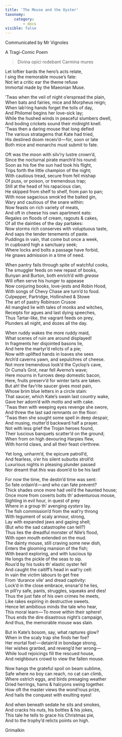 ```yaml
---
title: 'The Mouse and the Oyster'
taxonomy:
    category:
        - docs
visible: false
---
```


<div class="author">Communicated by Mr Vignoles</div>

<span class="title">A Tragi-Comic Poem</span>

> Divina opici rodebant Carmina mures

Let loftier bards the hero’s acts relate,  
I sing the memorable mouse’s fate:  
Not let a critic ear the theme refuse  
Immortal made by the Maeonian Muse.

’Twas when the veil of night o’erspread the plain,  
When bats and fairies, mice and Morpheus reign;  
When lab’ring hands forget the toils of day,  
And Philomel begins her love-sick lay;  
While the hushed winds in peaceful slumbers dwell,  
And boding crickets sound their midnight knell.  
’Twas then a daring mouse that long defied  
The various stratagems that Kate had tried,  
His destined doom receiv’d — for, soon or late  
Both mice and monarchs must submit to fate.

Oft was the moon with silv’ry lustre crown’d,  
Since the nocturnal pirate march’d his round:  
Soon as his foe the sun had took his flight,  
Trips forth the little champion of the night;  
With cautious tread, secure from fell mishap  
Of puss, or poison, or tremendous trap;  
Still at the head of his rapacious clan,  
He skipped from shelf to shelf, from pan to pan;  
With nose sagacious smok’ed the baited gin,  
Wary and cautious of the snare within:  
Now feasts on rich variety of meats,  
And oft in cheese his own apartment eats:  
Regales on floods of cream, ragouts & cakes,  
Of all the dainties of the day partakes:  
Now storms rich conserves with voluptuous taste,  
And saps the tender tenements of paste.  
Puddings in vain, that come but once a week,  
In cupboard high a sanctuary seek;  
Where locks and bolts a passage have forbid,  
He gnaws admission in a time of need.  

When pantry fails through spite of watchful cooks,  
The smuggler feeds on new repast of books,  
Bunyan and Burton, both enrich’d with *grease*  
Will often serve his hunger to appease  
Now conjuring books, love-jests and Robin Hood,  
With songs of Chevy Chase are turn’d to food.  
Culpepper, Partridge, Hollinshed & Stowe  
The art of pastry Robinson Crusoe  
All mangled lie with tales of monks and witches,  
Receipts for agues and last dying speeches,  
Thus Tartar-like, the vagrant feeds on prey,  
Plunders all night, and dozes all the day.

When ruddy wakes the more ruddy maid,  
What scenes of ruin are around displayed!  
In fragments her disjointed basons lie,  
And here the martyr’d relicts of a pie;  
Now with uplifted hands in loaves she sees  
Arch’d caverns yawn, and sepulchres of cheese.  
Not more tremendous look’d the Cyclop’s cave,  
Or Cuma’s Grot, near fell Averno’s wave;  
Here mourns in furrows deep domestic bacon,  
Here, fruits preserv’d for winter tarts are taken.  
But ah! the fav’rite saucer gives most pain,  
Whose brim blue letters in a circle stain:  
That saucer, which Kate’s swain last country wake,  
Gave her adorn’d with motto and with cake.  
’Twas then with weeping eyes revenge she swore,  
And threw the last sad remnants on the floor:  
’Twas then she sought some spell in deep despair,  
And musing, mutter’d backward half a prayer.  
Not with less grief the Trojan heroes found,  
Their luscious banquets scatter’d on the ground;  
When from on high devouring Harpies flew,  
With horrid claws, and all their feast o’erthrew.

Yet long, unharm’d, the epicure patroll’d,  
And fearless, o’er his silent suburbs stroll’d:  
Luxurious nights in pleasing plunder passed  
Nor dreamt that *this* was doom’d to be his last!

For now the time, the destin’d time was sent:  
So fate ordain’d — and who can fate prevent?  
Thick shades once more had veil’d the haunted house;  
Once more from coverts bolts th’ adventurous mouse,  
Sighting in evil hour, in quest of prey  
Where in a group th’ avenging *oysters* lay.  
The fish commission’d from the wat’ry throng  
With tegument of scaly armour, strong,  
Lay with expanded jaws and gaping shell;  
(But who the sad catastrophe can tell?)  
Thus lies the dreadful monster of Nile’s flood,  
With open mouth extended on the mud.  
The dainty mouse, still craving some new dish,  
Enters the glooming mansion of the fish;  
With beard exploring, and with luscious lip  
He longs the pickle of the seas to sip.  
Rous’d by his tusks th’ elastic oyster fell  
And caught the caitiff’s head in wat’ry cell:  
In vain the victim labours to get free  
From ‘durance vile’ and dread captivity:  
Lock’d in the close embrace, ensnar’d he lies,  
In pill’ry safe, pants, struggles, squeaks and dies!  
Thus the just fate of his own crimes he meets,  
Like rakes expiring in destructive sweets.  
Hence let ambitious minds the tale who hear,  
This moral learn — To move within their sphere!  
Thus ends the dire disastrous night’s campaign,  
And thus, the memorable mouse was slain.  

But in Kate’s bosom, say, what raptures glow?  
When in the scaly trap she finds her foe?  
Her mortal foe! — detain’d in bondage strong,  
Her wishes granted, and reveng’d her wrong —   
While loud rejoicings fill the rescued house,  
And neighbours crowd to view the fallen mouse.  

Now hangs the grateful spoil on beam sublime,  
Safe where no boy can reach, no cat can climb,  
Where ostrich eggs, and birds presaging weather  
Dried herrings, hams & halcyons swing together.  
How oft the master views the wond’rous prize,  
And hails the conquest with exulting eyes!

And when beneath sedate he sits and smokes,  
And cracks his nuts, his bottles & his jokes,  
This tale he tells to grace his Christmas pie,  
And to the trophy’d relicts points on high.

Grimalkin